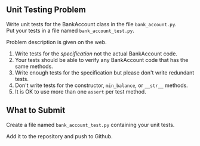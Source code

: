 ## Unit Testing Problem

Write unit tests for the BankAccount class in the file `bank_account.py`.    
Put your tests in a file named `bank_account_test.py`.

Problem description is given on the web.

1. Write tests for the *specification* not the actual BankAccount code.
2. Your tests should be able to verify any BankAccount code that has the same methods.
3. Write enough tests for the specification but please don't write redundant tests.
4. Don't write tests for the constructor, `min_balance`, or `__str__` methods.
5. It is OK to use more than one `assert` per test method.

## What to Submit

Create a file named `bank_account_test.py` containing your unit tests.

Add it to the repository and push to Github.

